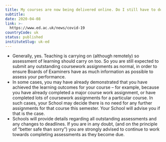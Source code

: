 ```yaml
---
title: My courses are now being delivered online. Do I still have to do coursework assessments?
subtitle: 
date: 2020-04-08
link: >-
  https://www.ed.ac.uk/news/covid-19
countryCode: uk
status: published
instituteSlug: uk-ed
---
```

  * Generally, yes. Teaching is carrying on (although remotely) so assessment of learning should carry on too. So you are still expected to submit any outstanding coursework assignments as normal, in order to ensure Boards of Examiners have as much information as possible to assess your performance. 
  * In some cases, you may have already demonstrated that you have achieved the learning outcomes for your course – for example, because you have already completed a major course work assignment, or have completed lots of coursework assignments for a particular course. In such cases, your School may decide there is no need for any further assignments for that course this semester. Your School will advise you if that is the case.
  * Schools will provide details regarding all outstanding assessments and any changes to deadlines. If you are in any doubt, (and on the principle of “better safe than sorry”) you are strongly advised to continue to work towards completing assessments as they become due.


